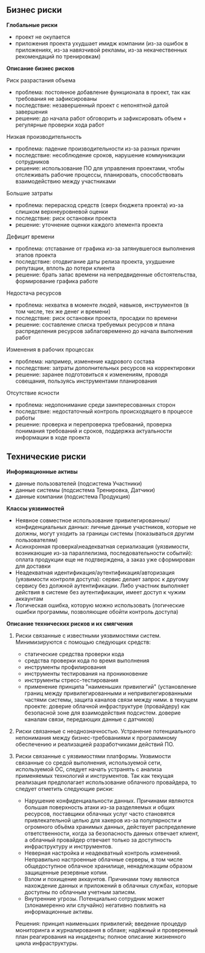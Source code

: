## Бизнес риски

**Глобальные риски**
- проект не окупается
- приложения проекта ухудшает имидж компании (из-за ошибок в приложениях, из-за навязчивой рекламы, из-за некачественных рекомендаций по тренировкам)

**Описание бизнес рисков**

Риск разрастания объема
- проблема: постоянное добавление функционала в проект, так как требования не зафиксированы
- последствие: незавершенный проект с непонятной датой завершения
- решение: до начала работ обговорить и зафиксировать объем + регулярные проверки хода работ

Низкая производительность
- проблема: падение производительности из-за разных причин
- последствие: несоблюдение сроков, нарушение коммуникации сотрудников
- решение: использование ПО для управления проектами, чтобы отслеживать рабочие процессы, планировать, способствовать взаимодействию между участниками

Большие затраты
- проблема: перерасход средств (сверх бюджета проекта) из-за слишком верхнеуровневой оценки
- последствие: риск остановки проекта
- решение: уточнение оценки каждого элемента проекта

Дефицит времени
- проблема: отставание от графика из-за затянувшегося выполнения этапов проекта
- последствие: отодвигание даты релиза проекта, ухудшение репутации, вплоть до потери клиента
- решение: брать запас времени на непредвиденные обстоятельства, формирование графика работе

Недостача ресурсов
- проблема: нехватка в моменте людей, навыков, инструментов (в том числе, тех же денег и времени)
- последствие: риск остановки проекта, просадки по времени
- решение: составление списка требуемых ресурсов и плана распределения ресурсов заблаговременно до начала выполнения работ

Изменения в рабочих процессах
- проблема: например, изменение кадрового состава
- последствие: затраты дополнительных ресурсов на корректировки
- решение: заранее подготовиться к изменениям, проводя совещания, пользуясь инструментами планирования

Отсутствие ясности
- проблема: недопонимание среди заинтересованных сторон
- последствие: недостаточный контроль происходящего в процессе работы
- решение: проверка и перепроверка требований, проверка понимания требований и сроков, поддержка актуальности информации в ходе проекта


## Технические риски

**Информационные активы**
- данные пользователей (подсистема Участники)
- данные системы (подсистема Тренировка, Датчики)
- данные компании (подсистема Продукция)

**Классы уязвимостей**
- Неявное совместное использование привилегированных/конфиденциальных данных:
личные данные участников, которые не должны, могут уходить за границы системы (показываться другим пользователям)
- Асинхронная проверка\неадекватная сериализация (уязвимости, возникающие из-за параллелизма, последовательности событий):
оплата продукции еще не подтверждена, а заказ уже сформирован для доставки
- Неадекватная идентификация/аутентификация/авторизация (уязвимости контроля доступа):
сервис делает запрос к другому сервису без должной аутентификации. Либо участник выполняет действия в системе без аутентификации, имеет доступ к чужим аккаунтам
- Логическая ошибка, которую можно использовать (логические ошибки программы, позволяющие обойти контроль доступа)

**Описание технических рисков и их смягчения**

1. Риски связанные с известными уязвимостями систем. Минимизируются с помощью следующих средств:
	- статические средства проверки кода
	- средства проверки кода по время выполнения
	- инструменты профилирования
	- инструменты тестирования на проникновение
	- инструменты стресс-тестирования
	- применение принципа "наименьших привилегий" (установление границ между привилегированными и непривилегированными частями системы, защита каналов связи между ними. в текущем проекте: доверие облачной инфраструктуре (провайдеру) как безопасной зоне для взаимодействия подсистем. доверие каналам связи, передающих данные с датчиков)

2. Риски связанные с неоднозначностью. Устранение потенциального непонимания между бизнес-требованиями к программному обеспечению и реализацией разработчиками действий ПО.

3. Риски связанные с уязвимостями платформы. Уязвимости связанные со средой выполнения, используемой сети, используемой ОС, следует начать устранять с анализа применяемых технологий и инструментов.
Так как текущая реализация предполагает использование облачного провайдера, то следует отметить следующие риски:
	- Нарушение конфиденциальности данных. 
	Причинами являются большая поверхность атаки из-за разделяемых и общих ресурсов, поставщики облачных услуг часто становятся привлекательной целью для хакеров из-за популярности и огромного объёма хранимых данных, действует распределение ответственности, когда за безопасность данных отвечает клиент, а облачный провайдер отвечает только за доступность инфраструктуру и инструментов.
	- Неверная настройка и неадекватный контроль изменений. Неправильно настроенные облачные серверы, в том числе общедоступное облачное хранилище, ненадлежащим образом защищенные резервные копии.
	- Взлом и похищение аккаунтов. Причинами тому являются нахождение данных и приложений в облачных службах, которые доступны по облачным учетным записям.
	- Внутренние угрозы. Потенциально сотрудник может (злонамеренно или случайно) негативно повлиять на информационные активы. 

	Решения: принцип наименьших привилегий; введение процедур мониторинга и журналирования в облаке; надёжный и проверенный план реагирования на инциденты; полное описание жизненного цикла инфраструктуры.
